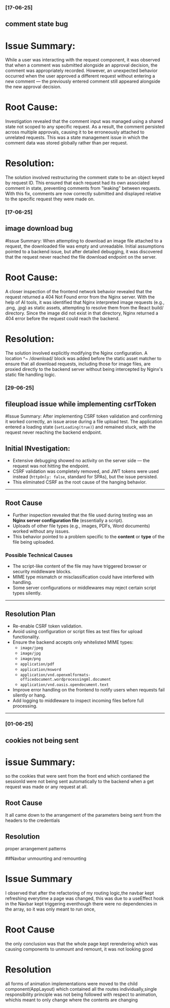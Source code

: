 ### [17-06-25]
## comment state bug
# Issue Summary:
While a user was interacting with the request component, it was observed that when a comment was submitted alongside an approval decision, the comment was appropriately recorded. However, an unexpected behavior occurred when the user approved a different request without entering a new comment — the previously entered comment still appeared alongside the new approval decision.

# Root Cause:
Investigation revealed that the comment input was managed using a shared state not scoped to any specific request. As a result, the comment persisted across multiple approvals, causing it to be erroneously attached to unrelated requests. This was a state management issue in which the comment data was stored globally rather than per request.

# Resolution:
The solution involved restructuring the comment state to be an object keyed by request ID. This ensured that each request had its own associated comment in state, preventing comments from "leaking" between requests. With this fix, comments are now correctly submitted and displayed relative to the specific request they were made on.

### [17-06-25]
## image download bug
#Issue Summary:
When attempting to download an image file attached to a request, the downloaded file was empty and unreadable. Initial assumptions pointed to a backend issue, but after detailed debugging, it was discovered that the request never reached the file download endpoint on the server.

# Root Cause:
A closer inspection of the frontend network behavior revealed that the request returned a 404 Not Found error from the Nginx server. With the help of AI tools, it was identified that Nginx interpreted image requests (e.g., .png, .jpg) as static assets, attempting to resolve them from the React build/ directory. Since the image did not exist in that directory, Nginx returned a 404 error before the request could reach the backend.

# Resolution:
The solution involved explicitly modifying the Nginx configuration. A location ^~ /download/ block was added before the static asset matcher to ensure that all download requests, including those for image files, are proxied directly to the backend server without being intercepted by Nginx's static file handling logic.

### [29-06-25]
## fileupload issue while implementing csrfToken 
#Issue Summary:
After implementing CSRF token validation and confirming it worked correctly, an issue arose during a file upload test. The application entered a loading state (`setLoading(true)`) and remained stuck, with the request never reaching the backend endpoint.
## Initial INvestigation:
- Extensive debugging showed no activity on the server side — the request was not hitting the endpoint.
- CSRF validation was completely removed, and JWT tokens were used instead (`httpOnly: false`, standard for SPAs), but the issue persisted.
- This eliminated CSRF as the root cause of the hanging behavior.

---
## Root Cause

- Further inspection revealed that the file used during testing was an **Nginx server configuration file** (essentially a script).
- Uploads of other file types (e.g., images, PDFs, Word documents) worked without any issues.
- This behavior pointed to a problem specific to the **content** or **type** of the file being uploaded.

### Possible Technical Causes

- The script-like content of the file may have triggered browser or security middleware blocks.
- MIME type mismatch or misclassification could have interfered with handling.
- Some server configurations or middlewares may reject certain script types silently.

---

## Resolution Plan

- Re-enable CSRF token validation.
- Avoid using configuration or script files as test files for upload functionality.
- Ensure the backend accepts only whitelisted MIME types:
  - `image/jpeg`
  - `image/jpg`
  - `image/png`
  - `application/pdf`
  - `application/msword`
  - `application/vnd.openxmlformats-officedocument.wordprocessingml.document`
  - `application/vnd.oasis.opendocument.text`
- Improve error handling on the frontend to notify users when requests fail silently or hang.
- Add logging to middleware to inspect incoming files before full processing.

---

### [01-06-25]
## cookies not being sent
# issue Summary:
so the cookies that were sent  from the front end which contianed the sessionId were not being sent automatically to the backend when a get request was made or any request at all.

## Root Cause
It all came down to the arrangement of the parameters being sent from the headers to the credentials 

## Resolution
proper arrangement patterns

##Navbar unmounting and remounting
# Issue Summary
I observed that after the refactoring of my routing logic,the navbar kept refreshing everytime a page was changed, this was due to  a useEffect hook in the Navbar kept triggering eventhough there were no dependencies in the array, so it was only meant to run once,
# Root Cause
 the only conclusion was that the whole page kept rerendering which was causing components to unmount and remount, it was not looking good

# Resolution
all forms of animation implementations were moved to the child component(AppLayout) which contained all the routes individually,single responsibility principle was not being followed with respect to animation, whichis meant to only change where the contents are changing 
